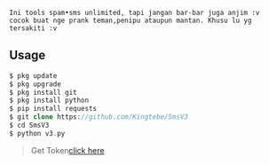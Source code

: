 ```
Ini tools spam•sms unlimited, tapi jangan bar-bar juga anjim :v
cocok buat nge prank teman,penipu ataupun mantan. Khusu lu yg tersakiti :v
```
## Usage
```php
$ pkg update
$ pkg upgrade
$ pkg install git
$ pkg install python
$ pip install requests
$ git clone https://github.com/Kingtebe/SmsV3
$ cd SmsV3
$ python v3.py
```
>Get Token[click here](https://cutt.ly/OkJdBhe)
